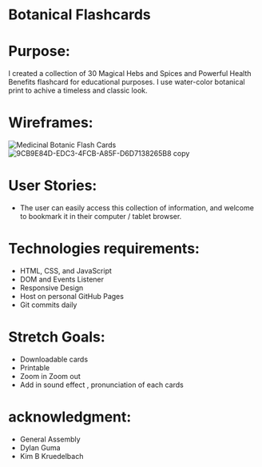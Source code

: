 
# Botanical Flashcards

# Purpose:

I created a collection of 30 Magical Hebs and Spices and Powerful Health Benefits flashcard for educational purposes. I use water-color botanical print to achive a timeless and classic look.

# Wireframes:
![Medicinal Botanic Flash Cards](https://user-images.githubusercontent.com/78662511/128295900-bce8d7d7-769a-4825-89e4-a4a815e30a78.jpg)
![9CB9E84D-EDC3-4FCB-A85F-D6D7138265B8 copy](https://user-images.githubusercontent.com/78662511/128295916-dbadbd16-5fc8-448e-98c5-86fccc891375.jpg)

# User Stories: 
- The user can easily access this collection of information, and welcome to bookmark it in their computer / tablet browser.

# Technologies requirements:

- HTML, CSS, and JavaScript
- DOM and Events Listener
- Responsive Design
- Host on personal GitHub Pages
- Git commits daily


# Stretch Goals:

- Downloadable cards
- Printable
- Zoom in Zoom out
- Add in sound effect , pronunciation of each cards



# acknowledgment:

- General Assembly
- Dylan Guma
- Kim B Kruedelbach 






